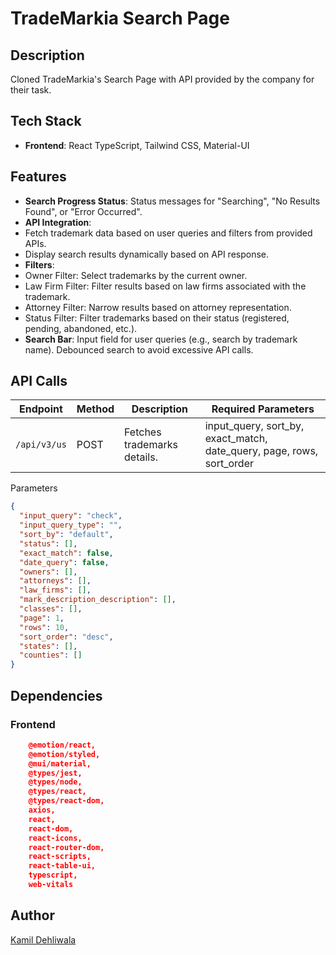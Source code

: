# TradeMarkia Search Page

## Description

Cloned TradeMarkia's Search Page with API provided by the company for their task.

## Tech Stack

- **Frontend**: React TypeScript, Tailwind CSS, Material-UI

## Features

- **Search Progress Status**: Status messages for "Searching", "No Results Found", or "Error Occurred".
- **API Integration**:
-   Fetch trademark data based on user queries and filters from provided APIs.
-   Display search results dynamically based on API response.
- **Filters**:
-   Owner Filter: Select trademarks by the current owner.
-   Law Firm Filter: Filter results based on law firms associated with the trademark.
-   Attorney Filter: Narrow results based on attorney representation.
-   Status Filter: Filter trademarks based on their status (registered, pending, abandoned, etc.).
- **Search Bar**: Input field for user queries (e.g., search by trademark name). Debounced search to avoid excessive API calls.

## API Calls

| Endpoint     | Method | Description                 | Required Parameters                                                   |
| ------------ | ------ | --------------------------- | --------------------------------------------------------------------- |
| `/api/v3/us` | POST   | Fetches trademarks details. | input_query, sort_by, exact_match, date_query, page, rows, sort_order |

Parameters

```json
{
  "input_query": "check",
  "input_query_type": "",
  "sort_by": "default",
  "status": [],
  "exact_match": false,
  "date_query": false,
  "owners": [],
  "attorneys": [],
  "law_firms": [],
  "mark_description_description": [],
  "classes": [],
  "page": 1,
  "rows": 10,
  "sort_order": "desc",
  "states": [],
  "counties": []
}
```

## Dependencies

### Frontend

```json
    @emotion/react,
    @emotion/styled,
    @mui/material,
    @types/jest,
    @types/node,
    @types/react,
    @types/react-dom,
    axios,
    react,
    react-dom,
    react-icons,
    react-router-dom,
    react-scripts,
    react-table-ui,
    typescript,
    web-vitals
```

## Author

[Kamil Dehliwala](https://github.com/kamil26300)
